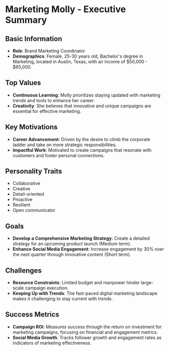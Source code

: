 # Marketing Molly - Executive Summary

## Basic Information
- **Role**: Brand Marketing Coordinator
- **Demographics**: Female, 25-30 years old, Bachelor's degree in Marketing, located in Austin, Texas, with an income of $50,000 - $65,000.

## Top Values
- **Continuous Learning**: Molly prioritizes staying updated with marketing trends and tools to enhance her career.
- **Creativity**: She believes that innovative and unique campaigns are essential for effective marketing.

## Key Motivations
- **Career Advancement**: Driven by the desire to climb the corporate ladder and take on more strategic responsibilities.
- **Impactful Work**: Motivated to create campaigns that resonate with customers and foster personal connections.

## Personality Traits
- Collaborative
- Creative
- Detail-oriented
- Proactive
- Resilient
- Open communicator

## Goals
- **Develop a Comprehensive Marketing Strategy**: Create a detailed strategy for an upcoming product launch (Medium term).
- **Enhance Social Media Engagement**: Increase engagement by 30% over the next quarter through innovative content (Short term).

## Challenges
- **Resource Constraints**: Limited budget and manpower hinder large-scale campaign execution.
- **Keeping Up with Trends**: The fast-paced digital marketing landscape makes it challenging to stay current with trends.

## Success Metrics
- **Campaign ROI**: Measures success through the return on investment for marketing campaigns, focusing on financial and engagement metrics.
- **Social Media Growth**: Tracks follower growth and engagement rates as indicators of marketing effectiveness.